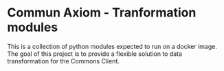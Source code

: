 # Commun Axiom - Tranformation modules

This is a collection of python modules expected to run on a docker image. The goal of this project is to provide a flexible solution to data transformation for the Commons Client. 
